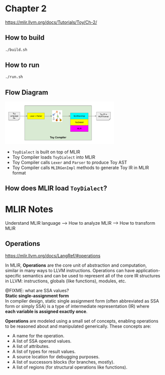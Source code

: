 # Chapter 2
https://mlir.llvm.org/docs/Tutorials/Toy/Ch-2/

## How to build
```Bash
./build.sh
```

## How to run
```Bash
./run.sh
```

## Flow Diagram
<img src="./images/toy.png" width="70%" alt="Toy MLIR Flow Diagram" />

- `ToyDialect` is built on top of MLIR
- Toy Compiler loads `ToyDialect` into MLIR
- Toy Compiler calls `Lexer` and `Parser` to produce Toy AST
- Toy Compiler calls `MLIRGenImpl` methods to generate Toy IR in MLIR format

## How does MLIR load `ToyDialect`?

# MLIR Notes
Understand MLIR language --> How to analyze MLIR --> How to transform MLIR
## Operations
https://mlir.llvm.org/docs/LangRef/#operations

In MLIR, **Operations** are the core unit of abstraction and computation, similar in many ways to LLVM instructions. Operations can have application-specific semantics and can be used to represent all of the core IR structures in LLVM: instructions, globals (like functions), modules, etc.

@FIXME: what are SSA values?  
**Static single-assignment form**  
In compiler design, static single assignment form (often abbreviated as SSA form or simply SSA) is a type of intermediate representation (IR) where **each variable is assigned exactly once**.

**Operations** are modeled using a small set of concepts, enabling operations to be reasoned about and manipulated generically. These concepts are:
- A name for the operation.
- A list of SSA operand values.
- A list of attributes.
- A list of types for result values.
- A source location for debugging purposes.
- A list of successors blocks (for branches, mostly).
- A list of regions (for structural operations like functions).